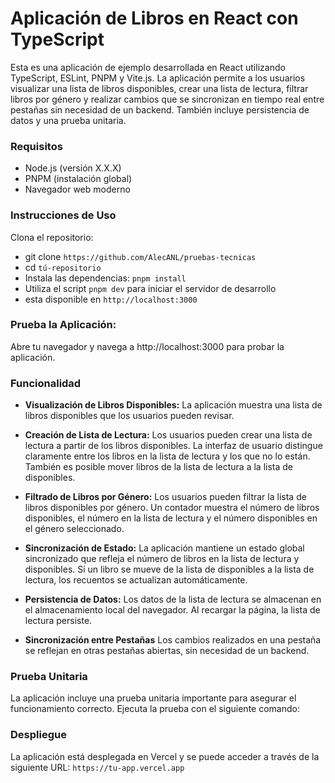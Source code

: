 # Aplicación de Libros en React con TypeScript
Esta es una aplicación de ejemplo desarrollada en React utilizando TypeScript, ESLint, PNPM y Vite.js. La aplicación permite a los usuarios visualizar una lista de libros disponibles, crear una lista de lectura, filtrar libros por género y realizar cambios que se sincronizan en tiempo real entre pestañas sin necesidad de un backend. También incluye persistencia de datos y una prueba unitaria.

### Requisitos
* Node.js (versión X.X.X)
* PNPM (instalación global)
* Navegador web moderno

### Instrucciones de Uso
Clona el repositorio:

* git clone `https://github.com/AlecANL/pruebas-tecnicas`
* cd ``tú-repositorio``
* Instala las dependencias: ```pnpm install```
* Utiliza el script ```pnpm dev``` para iniciar el servidor de desarrollo
* esta disponible en ``http://localhost:3000``

### Prueba la Aplicación:
Abre tu navegador y navega a http://localhost:3000 para probar la aplicación.

### Funcionalidad
* **Visualización de Libros Disponibles:**
La aplicación muestra una lista de libros disponibles que los usuarios pueden revisar.

* **Creación de Lista de Lectura:**
Los usuarios pueden crear una lista de lectura a partir de los libros disponibles. La interfaz de usuario distingue claramente entre los libros en la lista de lectura y los que no lo están. También es posible mover libros de la lista de lectura a la lista de disponibles.

* **Filtrado de Libros por Género:**
Los usuarios pueden filtrar la lista de libros disponibles por género. Un contador muestra el número de libros disponibles, el número en la lista de lectura y el número disponibles en el género seleccionado.

* **Sincronización de Estado:**
La aplicación mantiene un estado global sincronizado que refleja el número de libros en la lista de lectura y disponibles. Si un libro se mueve de la lista de disponibles a la lista de lectura, los recuentos se actualizan automáticamente.

* **Persistencia de Datos:**
Los datos de la lista de lectura se almacenan en el almacenamiento local del navegador. Al recargar la página, la lista de lectura persiste.

* **Sincronización entre Pestañas**
Los cambios realizados en una pestaña se reflejan en otras pestañas abiertas, sin necesidad de un backend.

### Prueba Unitaria
La aplicación incluye una prueba unitaria importante para asegurar el funcionamiento correcto. Ejecuta la prueba con el siguiente comando:

### Despliegue
La aplicación está desplegada en Vercel y se puede acceder a través de la siguiente URL: ``https://tu-app.vercel.app``

